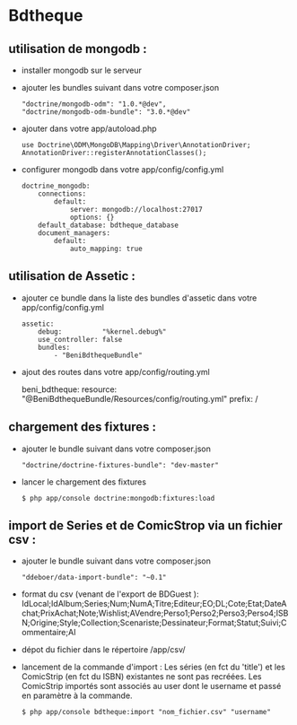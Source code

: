 Bdtheque
========================

utilisation de mongodb :
----------------------------------

*   installer mongodb sur le serveur
*   ajouter les bundles suivant dans votre composer.json

		"doctrine/mongodb-odm": "1.0.*@dev",
		"doctrine/mongodb-odm-bundle": "3.0.*@dev"

*   ajouter dans votre app/autoload.php

		use Doctrine\ODM\MongoDB\Mapping\Driver\AnnotationDriver;
		AnnotationDriver::registerAnnotationClasses();

*   configurer mongodb dans votre app/config/config.yml

		doctrine_mongodb:
			connections:
				default:
					server: mongodb://localhost:27017
					options: {}
			default_database: bdtheque_database
			document_managers:
				default:
					auto_mapping: true

utilisation de Assetic :
----------------------------------

*   ajouter ce bundle dans la liste des bundles d'assetic dans votre app/config/config.yml

		assetic:
            debug:          "%kernel.debug%"
            use_controller: false
            bundles:
                - "BeniBdthequeBundle"

*   ajout des routes dans votre app/config/routing.yml

	beni_bdtheque:
        resource: "@BeniBdthequeBundle/Resources/config/routing.yml"
        prefix:   /

chargement des fixtures :
----------------------------------

*   ajouter le bundle suivant dans votre composer.json

		"doctrine/doctrine-fixtures-bundle": "dev-master"

*   lancer le chargement des fixtures

		$ php app/console doctrine:mongodb:fixtures:load

import de Series et de ComicStrop via un fichier csv :
----------------------------------

*   ajouter le bundle suivant dans votre composer.json

		"ddeboer/data-import-bundle": "~0.1"

*   format du csv (venant de l'export de BDGuest ): IdLocal;IdAlbum;Series;Num;NumA;Titre;Editeur;EO;DL;Cote;Etat;DateAchat;PrixAchat;Note;Wishlist;AVendre;Perso1;Perso2;Perso3;Perso4;ISBN;Origine;Style;Collection;Scenariste;Dessinateur;Format;Statut;Suivi;Commentaire;AI
*   dépot du fichier dans le répertoire /app/csv/
*   lancement de la commande d'import :
        Les séries (en fct du 'title') et les ComicStrip (en fct du ISBN) existantes ne sont pas recréées.
        Les ComicStrip importés sont associés au user dont le username et passé en paramètre à la commande.

		$ php app/console bdtheque:import "nom_fichier.csv" "username"

